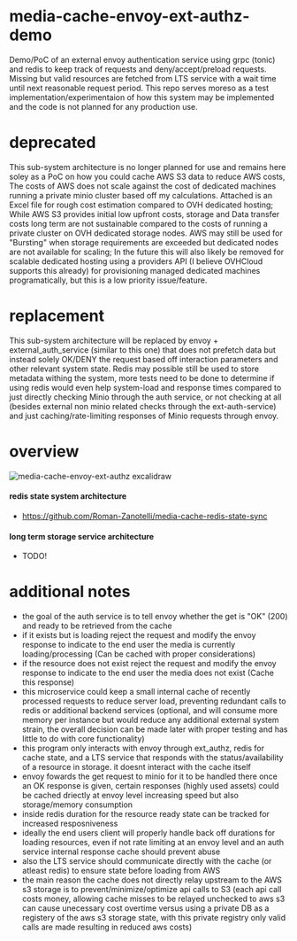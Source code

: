 # media-cache-envoy-ext-authz-demo
Demo/PoC of an external envoy authentication service using grpc (tonic) and redis to keep track of requests and deny/accept/preload requests. Missing but valid resources are fetched from LTS service with a wait time until next reasonable request period.
This repo serves moreso as a test implementation/experimentaion of how this system may be implemented and the code is not planned for any production use.
# deprecated
This sub-system architecture is no longer planned for use and remains here soley as a PoC on how you could cache AWS S3 data to reduce AWS costs, The costs of AWS does not scale against the cost of dedicated machines running a private minio cluster based off my calculations. Attached is an Excel file for rough cost estimation compared to OVH dedicated hosting; While AWS S3 provides initial low upfront costs, storage and Data transfer costs long term are not sustainable compared to the costs of running a private cluster on OVH dedicated storage nodes. AWS may still be used for "Bursting" when storage requirements are exceeded but dedicated nodes are not available for scaling; In the future this will also likely be removed for scalable dedicated hosting using a providers API (I believe OVHCloud supports this already) for provisioning managed dedicated machines programatically, but this is a low priority issue/feature.
# replacement
This sub-system architecture will be replaced by envoy + external_auth_service (similar to this one) that does not prefetch data but instead solely OK/DENY the request based off interaction parameters and other relevant system state. Redis may possible still be used to store metadata withing the system, more tests need to be done to determine if using redis would even help system-load and response times compared to just directly checking Minio through the auth service, or not checking at all (besides external non minio related checks through the ext-auth-service) and just caching/rate-limiting responses of Minio requests through envoy.

# overview
![media-cache-envoy-ext-authz excalidraw](https://github.com/user-attachments/assets/7ba5fde7-e64a-477f-855a-5b62ab300a64)
#### redis state system architecture
+ https://github.com/Roman-Zanotelli/media-cache-redis-state-sync
#### long term storage service architecture
+ TODO!
# additional notes
+ the goal of the auth service is to tell envoy whether the get is "OK" (200) and ready to be retrieved from the cache
+ if it exists but is loading reject the request and modify the envoy response to indicate to the end user the media is currently loading/processing (Can be cached with proper considerations)
+ if the resource does not exist reject the request and modify the envoy response to indicate to the end user the media does not exist (Cache this response)
+ this microservice could keep a small internal cache of recently processed requests to reduce server load, preventing redundant calls to redis or additional backend services (optional, and will consume more memory per instance but would reduce any additional external system strain, the overall decision can be made later with proper testing and has little to do with core functionality)
+ this program only interacts with envoy through ext_authz, redis for cache state, and a LTS service that responds with the status/availability of a resource in storage. it doesnt interact with the cache itself
+ envoy fowards the get request to minio for it to be handled there once an OK response is given, certain responses (highly used assets) could be cached driectly at envoy level increasing speed but also storage/memory consumption
+ inside redis duration for the resource ready state can be tracked for increased resposniveness
+ ideally the end users client will properly handle back off durations for loading resources, even if not rate limiting at an envoy level and an auth service internal response cache should prevent abuse
+ also the LTS service should communicate directly with the cache (or atleast redis) to ensure state before loading from AWS
+ the main reason the cache does not directly relay upstream to the AWS s3 storage is to prevent/minimize/optimize api calls to S3 (each api call costs money, allowing cache misses to be relayed unchecked to aws s3 can cause unecessary cost overtime versus using a private DB as a registery of the aws s3 storage state, with this private registry only valid calls are made resulting in reduced aws costs)
